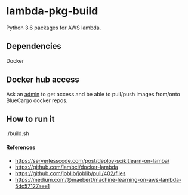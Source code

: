 # lambda-pkg-build
Python 3.6 packages for AWS lambda.

## Dependencies
Docker

## Docker hub access
Ask an [admin](mailto:admin@bluecargo.io) to get access and be able to pull/push images from/onto BlueCargo docker repos.


## How to run it
./build.sh

#### References ####
* https://serverlesscode.com/post/deploy-scikitlearn-on-lamba/
* https://github.com/lambci/docker-lambda
* https://github.com/joblib/joblib/pull/402/files
* https://medium.com/@maebert/machine-learning-on-aws-lambda-5dc57127aee1
